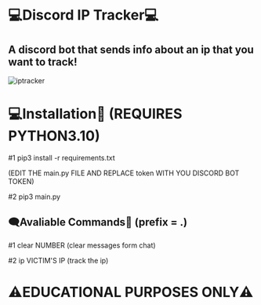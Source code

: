 # 💻Discord IP Tracker💻
## A discord bot that sends info about an ip that you want to track!
![iptracker](https://user-images.githubusercontent.com/113990533/193845353-b5e551c5-24a7-410d-8398-cf3526948902.png)

# 💻Installation📱 (REQUIRES PYTHON3.10)
#1 pip3 install -r requirements.txt

(EDIT THE main.py FILE AND REPLACE token WITH YOU DISCORD BOT TOKEN)

#2 pip3 main.py

## 🗨️Avaliable Commands💬 (prefix = .)
#1 clear NUMBER (clear messages form chat)

#2 ip VICTIM'S IP (track the ip)

# ⚠️EDUCATIONAL PURPOSES ONLY⚠️
